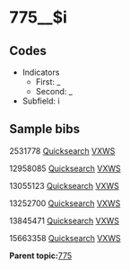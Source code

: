 # 775\_\_$i

## Codes

-   Indicators
    -   First: \_
    -   Second: \_
-   Subfield: i

## Sample bibs

2531778 [Quicksearch](https://search.library.yale.edu/catalog/2531778) [VXWS](http://prodorbis.library.yale.edu:7014/vxws/GetHoldingsService?bibId=2531778)

12958085 [Quicksearch](https://search.library.yale.edu/catalog/12958085) [VXWS](http://prodorbis.library.yale.edu:7014/vxws/GetHoldingsService?bibId=12958085)

13055123 [Quicksearch](https://search.library.yale.edu/catalog/13055123) [VXWS](http://prodorbis.library.yale.edu:7014/vxws/GetHoldingsService?bibId=13055123)

13252700 [Quicksearch](https://search.library.yale.edu/catalog/13252700) [VXWS](http://prodorbis.library.yale.edu:7014/vxws/GetHoldingsService?bibId=13252700)

13845471 [Quicksearch](https://search.library.yale.edu/catalog/13845471) [VXWS](http://prodorbis.library.yale.edu:7014/vxws/GetHoldingsService?bibId=13845471)

15663358 [Quicksearch](https://search.library.yale.edu/catalog/15663358) [VXWS](http://prodorbis.library.yale.edu:7014/vxws/GetHoldingsService?bibId=15663358)

**Parent topic:**[775](../../tags/775/775.md)

